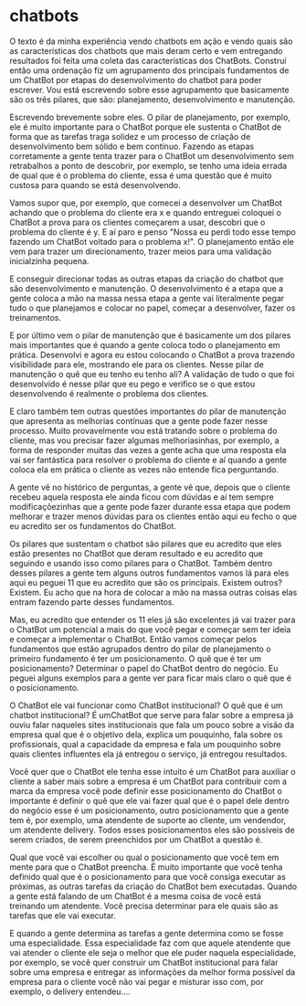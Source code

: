 # chatbots

O texto é da minha experiência vendo chatbots em ação e vendo quais são as características dos chatbots que mais deram certo e vem entregando resultados foi feita uma coleta das características dos ChatBots. Construí então uma ordenação fiz um agrupamento dos principais fundamentos de um ChatBot por etapas do desenvolvimento do chatbot para poder escrever. Vou está escrevendo sobre esse agrupamento que basicamente são os três pilares, que são: planejamento, desenvolvimento e manutenção.

Escrevendo brevemente sobre eles. O pilar de planejamento, por exemplo, ele é muito importante para o ChatBot porque ele sustenta o ChatBot de forma que as tarefas traga solidez e um processo de criação de desenvolvimento bem sólido e bem contínuo. Fazendo as etapas corretamente a gente tenta trazer para o ChatBot um desenvolvimento sem retrabalhos a ponto de descobrir, por exemplo, se tenho uma ideia errada de qual que é o problema do cliente, essa é uma questão que é muito custosa para quando se está desenvolvendo.

Vamos supor que, por exemplo, que comecei a desenvolver um ChatBot achando que o problema do cliente era x e quando entreguei coloquei o ChatBot a prova para os clientes começarem a usar, descobri que o problema do cliente é y. E aí paro e penso "Nossa eu perdi todo esse tempo fazendo um ChatBot voltado para o problema x!". O planejamento então ele vem para trazer um direcionamento, trazer meios para uma validação inicialzinha pequena.

E conseguir direcionar todas as outras etapas da criação do chatbot que são desenvolvimento e manutenção. O desenvolvimento é a etapa que a gente coloca a mão na massa nessa etapa a gente vai literalmente pegar tudo o que planejamos e colocar no papel, começar a desenvolver, fazer os treinamentos. 

E por último vem o pilar de manutenção que é basicamente um dos pilares mais importantes que é quando a gente coloca todo o planejamento em prática. Desenvolvi e agora eu estou colocando o ChatBot a prova trazendo visibilidade para ele, mostrando ele para os clientes. Nesse pilar de manutenção o quê que eu tenho eu tenho ali? A validação de tudo o que foi desenvolvido é nesse pilar que eu pego e verifico se o que estou desenvolvendo é realmente o problema dos clientes.

E claro também tem outras questões importantes do pilar de manutenção que apresenta as melhorias contínuas que a gente pode fazer nesse processo. Muito provavelmente vou está tratando sobre o problema do cliente, mas vou precisar fazer algumas melhoriasinhas, por exemplo, a forma de responder muitas das vezes a gente acha que uma resposta ela vai ser fantástica para resolver o problema do cliente e aí quando a gente coloca ela em prática o cliente as vezes não entende fica perguntando.

A gente vê no histórico de perguntas, a gente vê que, depois que o cliente recebeu aquela resposta ele ainda ficou com dúvidas e aí tem sempre modificaçõezinhas que a gente pode fazer durante essa etapa que podem melhorar e trazer menos dúvidas para os clientes então aqui eu fecho o que eu acredito ser os fundamentos do ChatBot.

Os pilares que sustentam o chatbot são pilares que eu acredito que eles estão presentes no ChatBot que deram resultado e eu acredito que seguindo e usando isso como pilares para o ChatBot. Também dentro desses pilares a gente tem alguns outros fundamentos vamos lá para eles aqui eu peguei 11 que eu acredito que são os principais. Existem outros? Existem. Eu acho que na hora de colocar a mão na massa outras coisas elas entram fazendo parte desses fundamentos. 

Mas, eu acredito que entender os 11 eles já são excelentes já vai trazer para o ChatBot um potencial a mais do que você pegar e começar sem ter ideia e começar a implementar o ChatBot. Então vamos começar pelos fundamentos que estão agrupados dentro do pilar de planejamento o primeiro fundamento é ter um posicionamento. O quê que é ter um posicionamento? Determinar o papel do ChatBot dentro do negócio. Eu peguei alguns exemplos para a gente ver para ficar mais claro o quê que é o posicionamento.

O ChatBot ele vai funcionar como ChatBot institucional? O quê que é um chatbot institucional? É umChatBot que serve para falar sobre a empresa já ouviu falar naqueles sites institucionais que fala um pouco sobre a visão da empresa qual que é o objetivo dela, explica um pouquinho, fala sobre os profissionais, qual a capacidade da empresa e fala um pouquinho sobre quais clientes influentes ela já entregou o serviço, já entregou resultados.

Você quer que o ChatBot ele tenha esse intuito é um ChatBot para auxiliar o cliente a saber mais sobre a empresa é um ChatBot para contribuir com a marca da empresa você pode definir esse posicionamento do ChatBot o importante é definir o quê que ele vai fazer qual que é o papel dele dentro do negócio esse é um posicionamento, outro posicionamento que a gente tem é, por exemplo, uma atendente de suporte ao cliente, um vendendor, um atendente delivery. Todos esses posicionamentos eles são possíveis de serem criados, de serem preenchidos por um ChatBot a questão é. 

Qual que você vai escolher ou qual o posicionamento que você tem em mente para que o ChatBot preencha. É muito importante que você tenha definido qual que é o posicionamento para que você consiga executar as próximas, as outras tarefas da criação do ChatBot bem executadas. Quando a gente está falando de um ChatBot é a mesma coisa de você está treinando um atendente. Você precisa determinar para ele quais são as tarefas que ele vai executar. 

E quando a gente determina as tarefas a gente determina como se fosse uma especialidade. Essa especialidade faz com que aquele atendente que vai atender o cliente ele seja o melhor que ele puder naquela especialidade, por exemplo, se você quer construir um ChatBot institucional para falar sobre uma empresa e entregar as informações da melhor forma possível da empresa para o cliente você não vai pegar e misturar isso com, por exemplo, o delivery entendeu....           


